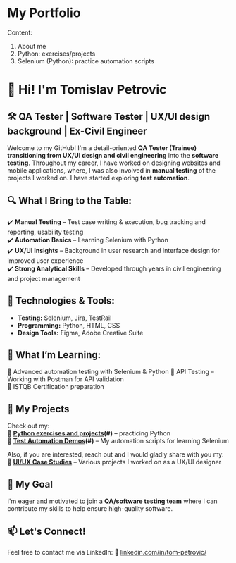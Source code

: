 # My Portfolio

Content:
1. About me
2. Python: exercises/projects
3. Selenium (Python): practice automation scripts


# 👋 Hi! I'm Tomislav Petrovic 

## 🛠️ QA Tester | Software Tester | UX/UI design background | Ex-Civil Engineer  

Welcome to my GitHub!
I'm a detail-oriented **QA Tester (Trainee) transitioning from UX/UI design and civil engineering** into the **software testing**.
Throughout my career, I have worked on designing websites and mobile applications, where, I was also involved in **manual testing** of the projects I worked on.
I have started exploring **test automation**.  

## 🔍 What I Bring to the Table:
✔️ **Manual Testing** – Test case writing & execution, bug tracking and reporting, usability testing  
✔️ **Automation Basics** – Learning Selenium with Python  
✔️ **UX/UI Insights** – Background in user research and interface design for improved user experience  
✔️ **Strong Analytical Skills** – Developed through years in civil engineering and project management  

## 📌 Technologies & Tools:
- **Testing:** Selenium, Jira, TestRail  
- **Programming:** Python, HTML, CSS  
- **Design Tools:** Figma, Adobe Creative Suite 

## 🌱 What I’m Learning:
🔹 Advanced automation testing with Selenium & Python
🔹 API Testing – Working with Postman for API validation  
🔹 ISTQB Certification preparation  

## 📂 My Projects
Check out my:  
🔹 **[Python exercises and projects](./Python/Exercises/)(#)** – practicing Python  
🔹 **[Test Automation Demos](./Python/Selenium/)(#)** – My automation scripts for learning Selenium

Also, if you are interested, reach out and I would gladly share with you my:
🔹 **[UI/UX Case Studies](#)** – Various projects I worked on as a UX/UI designer  

## 🎯 My Goal  
I'm eager and motivated to join a **QA/software testing team** where I can contribute my skills to help ensure high-quality software.

## 📫 Let's Connect!

Feel free to contact me via LinkedIn:
💼 [linkedin.com/in/tom-petrovic/](#)  
